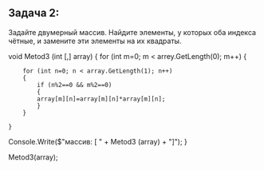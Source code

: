 ## Задача 2: 

Задайте двумерный массив. Найдите элементы, у которых оба индекса чётные, и замените эти элементы на их квадраты.

void Metod3 (int [,] array)
{
    for (int m=0; m < arrey.GetLength(0); m++)
    {
        
        for (int n=0; n < array.GetLength(1); n++)
        {
            if (n%2==0 && m%2==0)
            {
            array[m][n]=array[m][n]*array[m][n];
            }
        }

    }
Console.Write($"массив: [ " + Metod3 (array) + "]");
}

Metod3(array);

